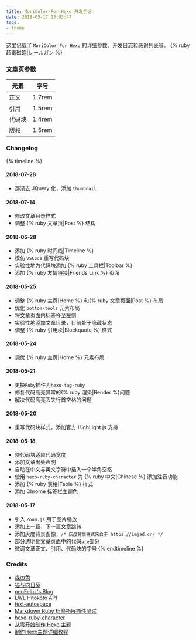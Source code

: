 ```yaml
---
title: MoriColor-For-Hexo 开发手记
date: 2018-05-17 23:03:47
tags:
- theme
---
```

这里记载了 `MoriColor For Hexo` 的详细参数、开发日志和感谢列表等。
{% ruby 超電磁砲|レールガン %}

<!-- more -->

### 文章页参数
| 元素 | 字号 |
| --- | --- |
| 正文 | 1.7rem |
| 引用 | 1.5rem |
| 代码块 | 1.4rem |
| 版权 | 1.5rem |

### Changelog

{% timeline %}
#### 2018-07-28
+ 逐渐去 JQuery 化，添加 `thumbnail`
#### 2018-07-14
+ 修改文章目录样式
+ 调整 {% ruby 文章页|Post %} 结构
#### 2018-05-28
+ 添加 {% ruby 时间线|Timeline %}
+ 模仿 `VSCode` 重写代码块
+ 实验性地为代码块添加 {% ruby 工具栏|Toolbar %}
+ 添加 {% ruby 友情链接|Friends Link %} 页面

#### 2018-05-25
+ 调整 {% ruby 主页|Home %} 和{% ruby 文章页面|Post %} 布局
+ 优化 `bottom-tools` 元素布局
+ 将文章页面内标签移至左侧
+ 实验性地添加文章目录，目前处于隐藏状态
+ 调整 {% ruby 引用块|Blockquote %} 样式

#### 2018-05-24
+ 调优 {% ruby 主页|Home %} 元素布局

#### 2018-05-21
+ 更换`Ruby`插件为`hexo-tag-ruby`
+ 修复代码高亮异常的{% ruby 渲染|Render %}问题
+ 解决代码高亮丢失行首空格的问题

#### 2018-05-20
+ 重写代码块样式，添加官方 HighLight.js 支持

#### 2018-05-18
+ 使代码块适应代码宽度
+ 添加文章出处声明
+ 自动在中文与英文字符中插入一个半角空格
+ 使用 `hexo-ruby-character` 为 {% ruby 中文|Chinese %} 添加注音功能
+ 添加 {% ruby 表格|Table %} 样式
+ 添加 Chrome 标签栏主题色

#### 2018-05-17
+ 引入 `Zoom.js` 用于图片缩放
+ 添加上一篇、下一篇文章跳转
+ 添加灰度背景图像，`/* 灰度背景样式来自于 https://imjad.cn/ */`
+ 部分透明化文章页面中的代码`pre`部分
+ 微调文章正文、引用、代码块的字号
{% endtimeline %}

### Credits

+ [森の色](https://yumoe.com/)
+ [猫与向日葵](https://imjad.cn/)
+ [neoFelhz's Blog](https://blog.nfz.moe/)
+ [LWL Hitokoto API](https://blog.lwl12.com/read/hitokoto-api.html)
+ [text-autospace](http://mastermay.github.io/text-autospace.js/)
+ [Markdown Ruby 标签拓展插件测试](https://imjad.cn/archives/code/markdown-ruby-tag-extension-plugin-test/)
+ [hexo-ruby-character](https://github.com/JamesPan/hexo-ruby-character/)
+ [从零开始制作 Hexo 主题](http://www.ahonn.me/2016/12/15/create-a-hexo-theme-from-scratch/)
+ [制作Hexo主题详细教程](http://blog.geekaholic.cn/2017/03/06/%E5%88%B6%E4%BD%9CHexo%E4%B8%BB%E9%A2%98%E8%AF%A6%E7%BB%86%E6%95%99%E7%A8%8B%EF%BC%882%EF%BC%89/)
